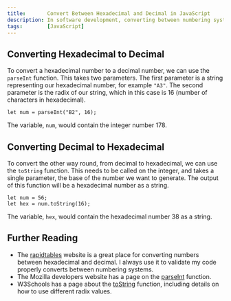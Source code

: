 ```yaml
---
title:       Convert Between Hexadecimal and Decimal in JavaScript
description: In software development, converting between numbering systems is a common task. In this tutorial, we explore converting between hexadecimal and decimal using some of JavaScript's built in functions, like parseInt and toString.
tags:        [JavaScript]
---
```


## Converting Hexadecimal to Decimal

To convert a hexadecimal number to a decimal number, we can use the `parseInt` function. This takes two parameters. The first parameter is a string representing our hexadecimal number, for example `"A3"`. The second parameter is the radix of our string, which in this case is 16 (number of characters in hexadecimal).

    let num = parseInt("B2", 16);

The variable, `num`, would contain the integer number 178.

## Converting Decimal to Hexadecimal

To convert the other way round, from decimal to hexadecimal, we can use the `toString` function. This needs to be called on the integer, and takes a single parameter, the base of the number we want to generate. The output of this function will be a hexadecimal number as a string.

    let num = 56;
    let hex = num.toString(16);

The variable, `hex`, would contain the hexadecimal number 38 as a string.

## Further Reading

* The [rapidtables](https://www.rapidtables.com/convert/number/hex-to-decimal.html) website is a great place for converting numbers between hexadecimal and decimal. I always use it to validate my code properly converts between numbering systems.
* The Mozilla developers website has a page on the [parseInt](https://developer.mozilla.org/en-US/docs/Web/JavaScript/Reference/Global_Objects/parseInt) function.
* W3Schools has a page about the [toString](https://www.w3schools.com/jsref/jsref_tostring_number.asp) function, including details on how to use different radix values.